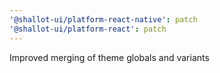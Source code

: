 ```yaml
---
'@shallot-ui/platform-react-native': patch
'@shallot-ui/platform-react': patch
---
```


Improved merging of theme globals and variants
